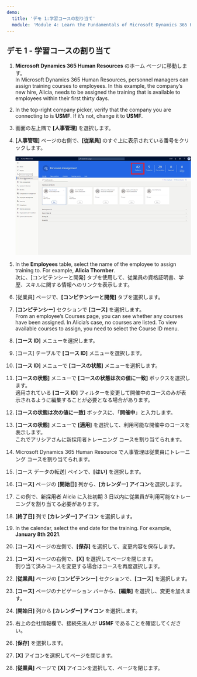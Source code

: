 ```yaml
---
demo:
  title: 'デモ 1:学習コースの割り当て'
  module: 'Module 4: Learn the Fundamentals of Microsoft Dynamics 365 Human Resources'
---
```


## <a name="demo-1---assigning-learning-courses"></a>デモ 1 - 学習コースの割り当て

1. **Microsoft Dynamics 365 Human Resources** のホーム ページに移動します。  
    In Microsoft Dynamics 365 Human Resources, personnel managers can assign training courses to employees. In this example, the company’s new hire, Alicia, needs to be assigned the training that is available to employees within their first thirty days.

1. In the top-right company picker, verify that the company you are connecting to is <bpt id="p1">**</bpt>USMF<ept id="p1">**</ept>. If it’s not, change it to <bpt id="p1">**</bpt>USMF<ept id="p1">**</ept>.

1. 画面の左上隅で **[人事管理]** を選択します。

1. **[人事管理]** ページの右側で、**[従業員]** のすぐ上に表示されている番号をクリックします。

    ![従業員番号が強調表示されている [人事管理] ページのスクリーンショット。](./media/assigning_learning_courses_1_employee.png)

1. In the <bpt id="p1">**</bpt>Employees<ept id="p1">**</ept> table, select the name of the employee to assign training to. For example, <bpt id="p1">**</bpt>Alicia Thornber<ept id="p1">**</ept>.  
    次に、[コンピテンシーと開発] タブを使用して、従業員の資格証明書、学歴、スキルに関する情報へのリンクを表示します。

1. [従業員] ページで、**[コンピテンシーと開発]** タブを選択します。

1. **[コンピテンシー]** セクションで **[コース]** を選択します。  
    From an employee’s Courses page, you can see whether any courses have been assigned. In Alicia’s case, no courses are listed. To view available courses to assign, you need to select the Course ID menu.

1. **[コース ID]** メニューを選択します。

1. [コース] テーブルで **[コース ID]** メニューを選択します。

1. **[コース ID]** メニューで **[コースの状態]** メニューを選択します。

1. **[コースの状態]** メニューで **[コースの状態は次の値に一致]** ボックスを選択します。  
    適用されている **[コース ID]** フィルターを変更して開催中のコースのみが表示されるように編集することが必要となる場合があります。

1. **[コースの状態は次の値に一致]** ボックスに、「**開催中**」と入力します。

1. **[コースの状態]** メニューで **[適用]** を選択して、利用可能な開催中のコースを表示します。  
    これでアリシアさんに新採用者トレーニング コースを割り当てられます。

1. Microsoft Dynamics 365 Human Resource で人事管理は従業員にトレーニング コースを割り当てられます。

1. [コース データの転送] ペインで、**[はい]** を選択します。

1. **[コース]** ページの **[開始日]** 列から、**[カレンダー] アイコン**を選択します。

1. この例で、新採用者 Alicia に入社初期 3 日以内に従業員が利用可能なトレーニングを割り当てる必要があります。

1. **[終了日]** 列で **[カレンダー] アイコン** を選択します。

1. In the calendar, select the end date for the training. For example, <bpt id="p1">**</bpt>January 8th 2021<ept id="p1">**</ept>.

1. **[コース]** ページの左側で、**[保存]** を選択して、変更内容を保存します。

1. **[コース]** ページの右側で、**[X]** を選択してページを閉じます。  
    割り当て済みコースを変更する場合はコースを再度選択します。

1. **[従業員]** ページの **[コンピテンシー]** セクションで、**[コース]** を選択します。

1. **[コース]** ページのナビゲーション バーから、**[編集]** を選択し、変更を加えます。

1. **[開始日]** 列から **[カレンダー] アイコン** を選択します。

1. 右上の会社情報欄で、接続先法人が **USMF** であることを確認してください。

1. **[保存]** を選択します。

1. **[X]** アイコンを選択してページを閉じます。

1. **[従業員]** ページで **[X]** アイコンを選択して、ページを閉じます。
